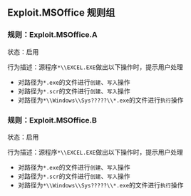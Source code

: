 ## Exploit.MSOffice 规则组

### 规则：Exploit.MSOffice.A

状态：启用

行为描述：源程序`*\\EXCEL.EXE`做出以下操作时，提示用户处理
* 对路径为`*.exe`的文件进行`创建`、`写入`操作
* 对路径为`*.scr`的文件进行`创建`、`写入`操作
* 对路径为`*\\Windows\\Sys?????\\*.exe`的文件进行`执行`操作

### 规则：Exploit.MSOffice.B

状态：启用

行为描述：源程序`*\\EXCEL.EXE`做出以下操作时，提示用户处理
* 对路径为`*.exe`的文件进行`创建`、`写入`操作
* 对路径为`*.scr`的文件进行`创建`、`写入`操作
* 对路径为`*\\Windows\\Sys?????\\*.exe`的文件进行`执行`操作

